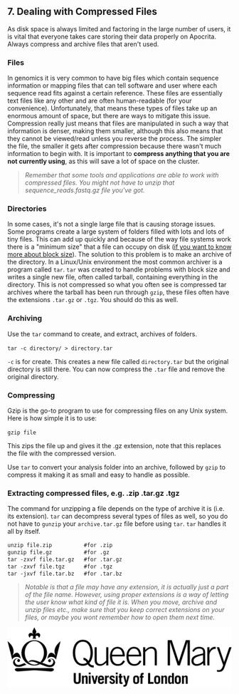 ## 7. Dealing with Compressed Files
As disk space is always limited and factoring in the large number of users, it is vital that everyone takes care storing their data properly on Apocrita. Always compress and archive files that aren't used.

### Files
In genomics it is very common to have big files which contain sequence information or mapping files that can tell software and user where each sequence read fits against a certain reference. These files are essentially text files like any other and are often human-readable (for your convenience). Unfortunately, that means these types of files take up an enormous amount of space, but there are ways to mitigate this issue. Compression really just means that files are manipulated in such a way that information is denser, making them smaller, although this also means that they cannot be viewed/read unless you reverse the process. The simpler the file, the smaller it gets after compression because there wasn't much information to begin with. It is important to **compress anything that you are not currently using**, as this will save a lot of space on the cluster. 

>*Remember that some tools and applications are able to work with compressed files. You might not have to unzip that sequence_reads.fastq.gz file you've got.*

### Directories
In some cases, it's not a single large file that is causing storage issues. Some programs create a large system of folders filled with lots and lots of tiny files. This can add up quickly and because of the way file systems work there is a "minimum size" that a file can occupy on disk ([if you want to know more about block size](http://lmgtfy.com/?q=block+size+and+min+file+size)). The solution to this problem is to make an archive of the directory. In a Linux/Unix environment the most common archiver is a program called `tar`. `tar` was created to handle problems with block size and writes a single new file, often called tarball, containing everything in the directory. This is not compressed so what you often see is compressed tar archives where the tarball has been run through `gzip`, these files often have the extensions `.tar.gz` or `.tgz`. You should do this as well.

### Archiving
Use the `tar` command to create, and extract, archives of folders. 

`tar -c directory/ > directory.tar` 

`-c` is for create. This creates a new file called `directory.tar` but the original directory is still there. You can now compress the `.tar` file and remove the original directory.

### Compressing
Gzip is the go-to program to use for compressing files on any Unix system. Here is how simple it is to use:

`gzip file`

This zips the file up and gives it the .gz extension, note that this replaces the file with the compressed version.

Use `tar` to convert your analysis folder into an archive, followed by `gzip` to compress it making it as small and easy to handle as possible. 

### Extracting compressed files, e.g. .zip  .tar.gz  .tgz
The command for unzipping a file depends on the type of archive it is (i.e. its extension). `tar` can decompress several types of files as well, so you do not have to `gunzip` your `archive.tar.gz` file before using `tar`. `tar` handles it all by itself.  

```
unzip file.zip          #for .zip
gunzip file.gz          #for .gz
tar -zxvf file.tar.gz   #for .tar.gz
tar -zxvf file.tgz      #for .tgz
tar -jxvf file.tar.bz   #for .tar.bz
```    

>*Notable is that a file may have any extension, it is actually just a part of the file name. However, using proper extensions is a way of letting the user know what kind of file it is. When you move, archive and unzip files etc., make sure that you keep correct extensions on your files, or maybe you wont remember how to open them next time.*

![QMUL logo](./img/qmul_logo.png)